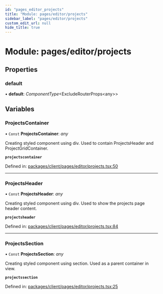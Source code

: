 ```yaml
---
id: "pages_editor_projects"
title: "Module: pages/editor/projects"
sidebar_label: "pages/editor/projects"
custom_edit_url: null
hide_title: true
---
```


# Module: pages/editor/projects

## Properties

### default

• **default**: *ComponentType*<ExcludeRouterProps<any\>\>

## Variables

### ProjectsContainer

• `Const` **ProjectsContainer**: *any*

Creating styled component using div.
Used to contain ProjectsHeader and ProjectGridContainer.

**`projectscontainer`** 

Defined in: [packages/client/pages/editor/projects.tsx:50](https://github.com/xr3ngine/xr3ngine/blob/66a84a950/packages/client/pages/editor/projects.tsx#L50)

___

### ProjectsHeader

• `Const` **ProjectsHeader**: *any*

Creating styled component using div.
Used to show the projects page header content.

**`projectsheader`** 

Defined in: [packages/client/pages/editor/projects.tsx:84](https://github.com/xr3ngine/xr3ngine/blob/66a84a950/packages/client/pages/editor/projects.tsx#L84)

___

### ProjectsSection

• `Const` **ProjectsSection**: *any*

Creating styled component using section.
Used as a parent container in view.

**`projectssection`** 

Defined in: [packages/client/pages/editor/projects.tsx:25](https://github.com/xr3ngine/xr3ngine/blob/66a84a950/packages/client/pages/editor/projects.tsx#L25)
